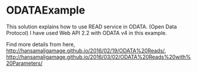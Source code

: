 # ODATAExample

This solution explains how to use READ service in ODATA. (Open Data Protocol) I have used Web API 2.2 with ODATA v4 in this example.

Find more details from here, http://hansamaligamage.github.io/2016/02/19/ODATA%20Reads/, http://hansamaligamage.github.io/2016/03/02/ODATA%20Reads%20with%20Parameters/

